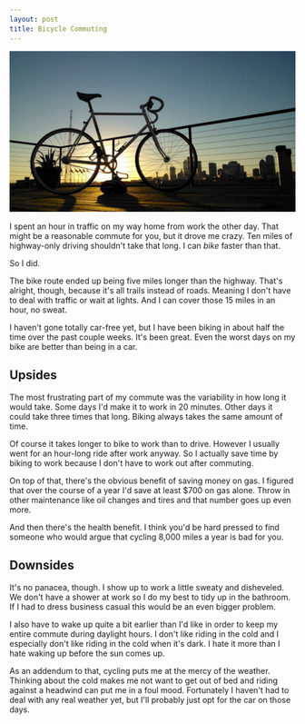 ```yaml
---
layout: post
title: Bicycle Commuting
---
```


![My bike][1]

I spent an hour in traffic on my way home from work the other day.
That might be a reasonable commute for you, but it drove me crazy.
Ten miles of highway-only driving shouldn't take that long. I can
*bike* faster than that.

So I did.

The bike route ended up being five miles longer than the highway.
That's alright, though, because it's all trails instead of roads.
Meaning I don't have to deal with traffic or wait at lights. And I
can cover those 15 miles in an hour, no sweat.

I haven't gone totally car-free yet, but I have been biking in about
half the time over the past couple weeks. It's been great. Even the
worst days on my bike are better than being in a car.

## Upsides

The most frustrating part of my commute was the variability in how
long it would take. Some days I'd make it to work in 20 minutes.
Other days it could take three times that long. Biking always takes
the same amount of time.

Of course it takes longer to bike to work than to drive. However I
usually went for an hour-long ride after work anyway. So I actually
save time by biking to work because I don't have to work out after
commuting.

On top of that, there's the obvious benefit of saving money on gas.
I figured that over the course of a year I'd save at least $700 on
gas alone. Throw in other maintenance like oil changes and tires
and that number goes up even more.

And then there's the health benefit. I think you'd be hard pressed
to find someone who would argue that cycling 8,000 miles a year is
bad for you.

## Downsides

It's no panacea, though. I show up to work a little sweaty and
disheveled. We don't have a shower at work so I do my best to tidy
up in the bathroom. If I had to dress business casual this would
be an even bigger problem.

I also have to wake up quite a bit earlier than I'd like in order
to keep my entire commute during daylight hours. I don't like riding
in the cold and I especially don't like riding in the cold when
it's dark. I hate it more than I hate waking up before the sun comes
up.

As an addendum to that, cycling puts me at the mercy of the weather.
Thinking about the cold makes me not want to get out of bed and
riding against a headwind can put me in a foul mood. Fortunately I
haven't had to deal with any real weather yet, but I'll probably
just opt for the car on those days.

[1]: /static/images/2012-11-28-my-bike.jpg
